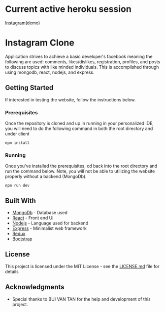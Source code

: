 # Current active heroku session

[Instagram](https://instagram-clone-mernstack.herokuapp.com)(demo)

# Instagram Clone

Application strives to achieve a basic developer's facebook meaning the following are used: comments, likes/dislikes, registration, profiles, and posts to discuss topics with like minded individuals. This is accomplished through using mongodb, react, nodejs, and express.

## Getting Started

If interested in testing the website, follow the instructions below.

### Prerequisites

Once the repository is cloned and up in running in your personalized IDE, you will need to do the following command in both the root directory and under client

```
npm install
```

### Running

Once you've installed the prerequisites, cd back into the root directory and run the command below. Note, you will not be able to utilizing the website properly without a backend (MongoDb).

```
npm run dev
```

## Built With

- [MongoDb](https://www.mongodb.com/) - Database used
- [React](https://reactjs.org/) - Front end UI
- [Nodejs](https://nodejs.org/en/) - Language used for backend
- [Express](https://expressjs.com/) - Minimalist web framework
- [Redux](https://redux.js.org/)
- [Bootstrap](https://getbootstrap.com/)

## License

This project is licensed under the MIT License - see the [LICENSE.md](LICENSE.md) file for details

<!-- 
link_url_client
310738195530-gln7jej02pbgeii2thk8540iph2s4kio.apps.googleusercontent.com
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
1//04QrGblDE9DfBCgYIARAAGAQSNwF-L9IrlItD2hbdmlpBsjkj9VP6dc-R7XNPQtyxMieVaJz9dzse_Mt3hzSn4gaHNFwRw67HRlY  
mongodb+srv://username:<password>@cluster0.8lnx4.mongodb.net/myFirstDatabase?retryWrites=true&w=majority
 -->
  

## Acknowledgments

- Special thanks to BUI VAN TAN for the help and development of this project.
